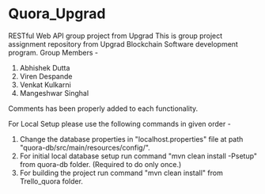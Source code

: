 # Quora_Upgrad
RESTful Web API group project from Upgrad
This is group project assignment repository from Upgrad Blockchain Software development program.
Group Members -
  1. Abhishek Dutta
  2. Viren Despande
  3. Venkat Kulkarni
  4. Mangeshwar Singhal

Comments has been properly added to each functionality.

For Local Setup please use the following commands in given order -
  1.  Change the database properties in "localhost.properties" file at path "quora-db/src/main/resources/config/".
  2.  For initial local database setup run command "mvn clean install -Psetup" from quora-db folder. (Required to do only once.)
  3.  For building the project run command "mvn clean install" from Trello_quora folder.
